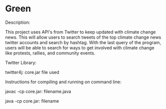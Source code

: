 # Green

Description: 

This project uses API's from Twitter to keep updated with climate change news. This will allow users to search tweets of the top climate change news twitter accounts and search by hashtag. With the last query of the program, users will be able to search for ways to get involved with climate change like protests, rallies, and community events.

Twitter Library:

twitter4j: core.jar file used

Instructions for compiling and running on command line:

javac -cp core.jar: filename.java

java -cp core.jar: filename


